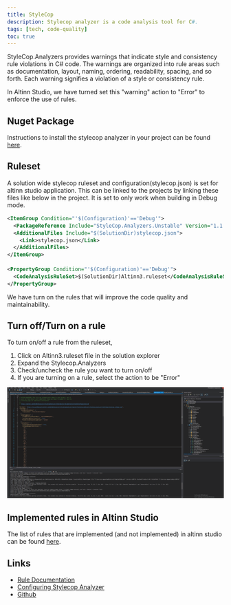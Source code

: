 ```yaml
---
title: StyleCop
description: Stylecop analyzer is a code analysis tool for C#.
tags: [tech, code-quality]
toc: true
---
```


StyleCop.Analyzers provides warnings that indicate style and consistency rule violations in C# code.
The warnings are organized into rule areas such as documentation, layout, naming, ordering, readability, spacing, and so forth.
Each warning signifies a violation of a style or consistency rule.

In Altinn Studio, we have turned set this "warning" action to "Error" to enforce the use of rules.

## Nuget Package
Instructions to install the stylecop analyzer in your project can be found [here](https://github.com/DotNetAnalyzers/StyleCopAnalyzers).

## Ruleset

A solution wide stylecop ruleset and configuration(stylecop.json) is set for altinn studio application.
This can be linked to the projects by linking these files like below in the project.
It is set to only work when building in Debug mode.

```xml {hl_lines=[9]}
<ItemGroup Condition="'$(Configuration)'=='Debug'">
  <PackageReference Include="StyleCop.Analyzers.Unstable" Version="1.1.1.61" />    
  <AdditionalFiles Include="$(SolutionDir)stylecop.json">
    <Link>stylecop.json</Link>
  </AdditionalFiles>
</ItemGroup>

<PropertyGroup Condition="'$(Configuration)'=='Debug'">
  <CodeAnalysisRuleSet>$(SolutionDir)Altinn3.ruleset</CodeAnalysisRuleSet>
</PropertyGroup>
```

We have turn on the rules that will improve the code quality and maintainability.

## Turn off/Turn on a rule

To turn on/off a rule from the ruleset,

1. Click on Altinn3.ruleset file in the solution explorer
2. Expand the Stylecop.Analyzers
3. Check/uncheck the rule you want to turn on/off
4. If you are turning on a rule, select the action to be "Error"

![Turn on/off a rule from ruleset](turnonoffrules.gif "Turn on/off a rule from ruleset")

## Implemented rules in Altinn Studio

The list of rules that are implemented (and not implemented) in altinn studio can be found
[here](https://github.com/Altinn/altinn-studio/blob/master/Altinn3.ruleset).


## Links

- [Rule Documentation](https://github.com/DotNetAnalyzers/StyleCopAnalyzers/blob/master/DOCUMENTATION.md)
- [Configuring Stylecop Analyzer](https://github.com/DotNetAnalyzers/StyleCopAnalyzers/blob/master/documentation/Configuration.md)
- [Github](https://github.com/DotNetAnalyzers/StyleCopAnalyzers)

